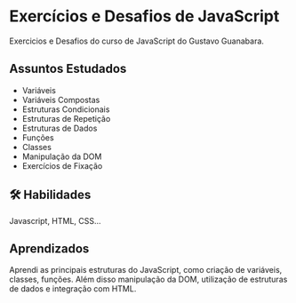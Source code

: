 
# Exercícios  e Desafios de JavaScript

Exercicios e Desafios do curso de JavaScript do Gustavo Guanabara.



## Assuntos Estudados

- Variáveis 
- Variáveis Compostas 
- Estruturas Condicionais
- Estruturas de Repetição
- Estruturas de Dados 
- Funções 
- Classes
- Manipulação da DOM
- Exercícios  de Fixação 


## 🛠 Habilidades
Javascript, HTML, CSS...


## Aprendizados

Aprendi as principais estruturas do JavaScript, como criação de variáveis, classes, funções. Além disso manipulação da DOM, utilização de estruturas de dados e integração com HTML.
